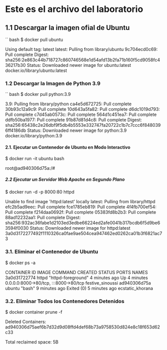 # Este es el archivo del laboratorio

## 1.1 Descargar la imagen ofial de Ubuntu 
´´ bash 
$ docker pull ubuntu

Using default tag: latest
latest: Pulling from library/ubuntu
9c704ecd0c69: Pull complete 
Digest: sha256:2e863c44b718727c860746568e1d54afd13b2fa71b160f5cd9058fc436217b30
Status: Downloaded newer image for ubuntu:latest
docker.io/library/ubuntu:latest

### 1.2 Descargar la Imagen de Python 3.9
´´ bash 
$ docker pull python:3.9

3.9: Pulling from library/python
ca4e5d672725: Pull complete 
30b93c12a9c9: Pull complete 
10d643a5fa82: Pull complete 
d6dc1019d793: Pull complete 
c7d45ab0573c: Pull complete 
564d1c451ea7: Pull complete 
ddfb50ba1977: Pull complete 
91b87d81d4c8: Pull complete 
Digest: sha256:65438c2e26dbf9f5db4b5553e332747fa20722c1b7c7ccc6f8480396ff4186db
Status: Downloaded newer image for python:3.9
docker.io/library/python:3.9

#### 2.1. Ejecutar un Contenedor de Ubuntu en Modo Interactivo
$ docker run -it ubuntu bash

root@ad940306d75a:/# 

##### 2.2 Ejecutar un Servidor Web Apache en Segundo Plano
 $ docker run -d -p 8000:80 httpd

 Unable to find image 'httpd:latest' locally
latest: Pulling from library/httpd
efc2b5ad9eec: Pull complete 
fce1785eb819: Pull complete 
4f4fb700ef54: Pull complete 
f214daa0692f: Pull complete 
05383fd8b2b3: Pull complete 
88ad12232aa1: Pull complete 
Digest: sha256:932ac36fabe1d2103ed3edbe66224ed2afe0041b317bcdb6f5d9be63594f0030
Status: Downloaded newer image for httpd:latest
3a0d3172277492f1110326ca0fae9ae504cea947462ed0262ca01b3f6821ac73

### 3.1. Eliminar el Contenedor de Ubuntu
 $ docker ps -a

 CONTAINER ID   IMAGE     COMMAND              CREATED         STATUS                     PORTS                                   NAMES
3a0d31722774   httpd     "httpd-foreground"   4 minutes ago   Up 4 minutes               0.0.0.0:8000->80/tcp, :::8000->80/tcp   festive_sinoussi
ad940306d75a   ubuntu    "bash"               9 minutes ago   Exited (0) 5 minutes ago                                           ecstatic_khorana

### 3.2. Eliminar Todos los Contenedores Detenidos
 $  docker container prune -f

 Deleted Containers:
ad940306d75aef6b7d32d9d08ffd4def68b73a9758530d824e8c18f653d62c33

Total reclaimed space: 5B


